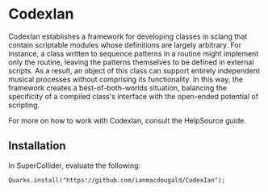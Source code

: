 # CodexIan

CodexIan establishes a framework for developing classes in sclang that contain scriptable modules whose definitions are largely arbitrary. For instance, a class written to sequence patterns in a routine might implement only the routine, leaving the patterns themselves to be defined in external scripts. As a result, an object of this class can support entirely independent musical processes without comprising its functionality. In this way, the framework creates a best-of-both-worlds situation, balancing the specificity of a compiled class's interface with the open-ended potential of scripting. 

For more on how to work with CodexIan, consult the HelpSource guide.

## Installation

In SuperCollider, evaluate the following: 

`Quarks.install("https://github.com/ianmacdougald/CodexIan");`
